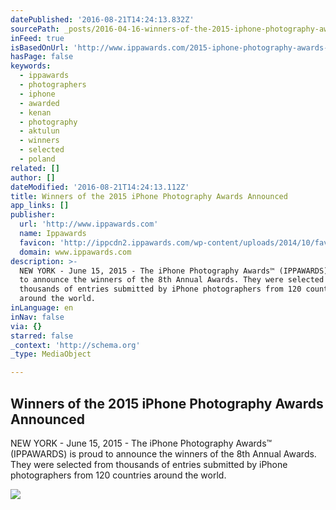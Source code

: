 ```yaml
---
datePublished: '2016-08-21T14:24:13.832Z'
sourcePath: _posts/2016-04-16-winners-of-the-2015-iphone-photography-awards-announced.md
inFeed: true
isBasedOnUrl: 'http://www.ippawards.com/2015-iphone-photography-awards-winners-announced/'
hasPage: false
keywords:
  - ippawards
  - photographers
  - iphone
  - awarded
  - kenan
  - photography
  - aktulun
  - winners
  - selected
  - poland
related: []
author: []
dateModified: '2016-08-21T14:24:13.112Z'
title: Winners of the 2015 iPhone Photography Awards Announced
app_links: []
publisher:
  url: 'http://www.ippawards.com'
  name: Ippawards
  favicon: 'http://ippcdn2.ippawards.com/wp-content/uploads/2014/10/favicon.ico'
  domain: www.ippawards.com
description: >-
  NEW YORK - June 15, 2015 - The iPhone Photography Awards™ (IPPAWARDS) is proud
  to announce the winners of the 8th Annual Awards. They were selected from
  thousands of entries submitted by iPhone photographers from 120 countries
  around the world.
inLanguage: en
inNav: false
via: {}
starred: false
_context: 'http://schema.org'
_type: MediaObject

---
```

<article style=""><h1>Winners of the 2015 iPhone Photography Awards Announced</h1><p>NEW YORK - June 15, 2015 - The iPhone Photography Awards™ (IPPAWARDS) is proud to announce the winners of the 8th Annual Awards. They were selected from thousands of entries submitted by iPhone photographers from 120 countries around the world.</p><img src="http://ippcdn3.ippawards.com/wp-content/uploads/2015/04/33950_21725-3662_1_1_5_MichalKoralewski01-people.jpg" /></article>